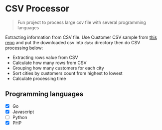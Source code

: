 # CSV Processor

> Fun project to process large csv file with several programming languages

Extracting information from CSV file.
Use Customer CSV sample from [this repo](https://github.com/datablist/sample-csv-files) and put the downloaded csv into `data` directory then do CSV processing below:

+ Extracting rows value from CSV
+ Calculate how many rows from CSV
+ Grouping how many customers for each city
+ Sort cities by customers count from highest to lowest
+ Calculate processing time

## Programming languages

+ [x] Go
+ [x] Javascript
+ [ ] Python
+ [x] PHP
